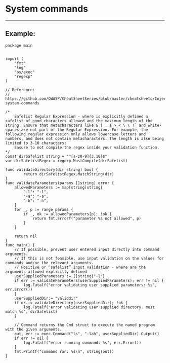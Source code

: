 # System commands
-------

## Example:

	package main


	import (
		"fmt"
		"log"
		"os/exec"
		"regexp"
	)

	// Reference:
	// https://github.com/OWASP/CheatSheetSeries/blob/master/cheatsheets/Injection_Prevention_Cheat_Sheet.md#operating-system-commands

	/*
		Safelist Regular Expression - where is explicitly defined a safelist of good characters allowed and the maximum length of the string. Ensure that metacharacters like & | ; $ > < \ \ !` and white-spaces are not part of the Regular Expression. For example, the following regular expression only allows lowercase letters and numbers, and does not contain metacharacters. The length is also being limited to 3-10 characters:
		Ensure to not compile the regex inside your validation function.
	*/
	const dirSafelist string = "^[a-z0-9]{3,10}$"
	var dirSafelistRegex = regexp.MustCompile(dirSafelist)
    
	func validateDirectory(dir string) bool {
			return dirSafelistRegex.MatchString(dir)
	}
	func validateParameters(params []string) error {
		allowedParameters := map[string]string{
			"-l": "-l",
			"-a": "-a",
			"-h": "-h",
		}
		for _, p := range params {
			if _, ok := allowedParameters[p]; !ok {
				return fmt.Errorf("parameter %s not allowed", p)
			}
		}
		
		return nil
	}
	func main() {
		// If possible, prevent user entered input directly into command arguments.
		// If this is not feasible, use input validation on the values for commands and/or the relevant arguments.
		// Positive or “safelist” input validation - where are the arguments allowed explicitly defined
		userSuppliedParameters := []string{"-l"}
		if err := validateParameters(userSuppliedParameters); err != nil {
			log.Fatalf("error validating user supplied parameters: %s", err.Error())
		}
		userSuppliedDir:= "validdir"
		if ok := validateDirectory(userSuppliedDir); !ok {
			log.Fatalf("error validating user supplied directory. must match %s", dirSafelist)
		}
		
		// Command returns the Cmd struct to execute the named program with the given arguments.
		out, err := exec.Command("ls", "-lah", userSuppliedDir).Output()
		if err != nil {
			log.Fatalf("error running command: %s", err.Error())
		}
		fmt.Printf("command ran: %s\n", string(out))
	}
